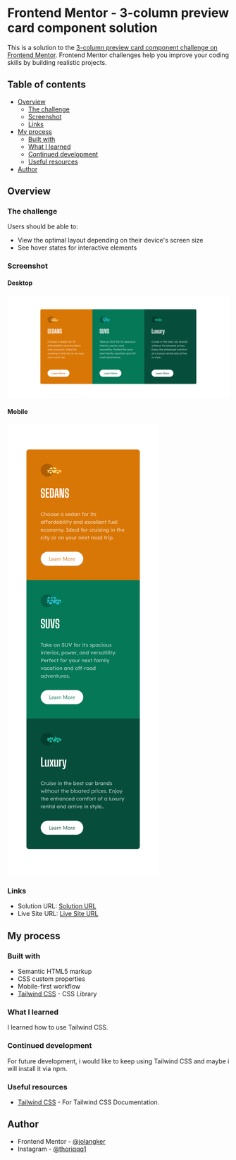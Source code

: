 # Frontend Mentor - 3-column preview card component solution

This is a solution to the [3-column preview card component challenge on Frontend Mentor](https://www.frontendmentor.io/challenges/3column-preview-card-component-pH92eAR2-). Frontend Mentor challenges help you improve your coding skills by building realistic projects.

## Table of contents

- [Overview](#overview)
  - [The challenge](#the-challenge)
  - [Screenshot](#screenshot)
  - [Links](#links)
- [My process](#my-process)
  - [Built with](#built-with)
  - [What I learned](#what-i-learned)
  - [Continued development](#continued-development)
  - [Useful resources](#useful-resources)
- [Author](#author)

## Overview

### The challenge

Users should be able to:

- View the optimal layout depending on their device's screen size
- See hover states for interactive elements

### Screenshot

#### Desktop

![Desktop Screenshot](images/screenshot-desktop.png)

#### Mobile

![Mobile Screenshot](images/screenshot-mobile.png)

### Links

- Solution URL: [Solution URL](https://www.frontendmentor.io/solutions/3column-preview-card-component-css-tailwind-t4AUhHQIh)
- Live Site URL: [Live Site URL](https://jol-3column-preview-card-component.netlify.app/)

## My process

### Built with

- Semantic HTML5 markup
- CSS custom properties
- Mobile-first workflow
- [Tailwind CSS](https://tailwindcss.com/) - CSS Library

### What I learned

I learned how to use Tailwind CSS.

### Continued development

For future development, i would like to keep using Tailwind CSS and maybe i will install it via npm.

### Useful resources

- [Tailwind CSS](https://tailwindcss.com/) - For Tailwind CSS Documentation.

## Author

- Frontend Mentor - [@jolangker](https://www.frontendmentor.io/profile/jolangker)
- Instagram - [@thoriqqq1](https://instagram.com/thoriqqq1)
